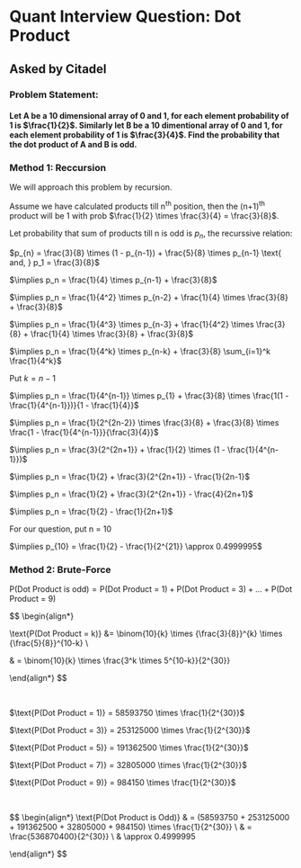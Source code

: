 # Quant Interview Question: Dot Product

## Asked by Citadel

### Problem Statement:

#### Let A be a 10 dimensional array of 0 and 1, for each element probability of 1 is $\frac{1}{2}$. Similarly let B be a 10 dimentional array of 0 and 1, for each element probability of 1 is $\frac{3}{4}$. Find the probability that the dot product of A and B is odd.

### Method 1: Reccursion

We will approach this problem by recursion.

Assume we have calculated products till n<sup>th</sup> position, then the (n+1)<sup>th</sup> product will be 1 with prob $\frac{1}{2} \times \frac{3}{4} = \frac{3}{8}$.

Let probability that sum of products till n is odd is $p_n$, the recurssive relation: 

$p_{n} = \frac{3}{8} \times (1 - p_{n-1}) + \frac{5}{8} \times p_{n-1} \text{ and, } p_1 = \frac{3}{8}$

$\implies  p_n = \frac{1}{4} \times p_{n-1} + \frac{3}{8}$

$\implies p_n = \frac{1}{4^2} \times p_{n-2} + \frac{1}{4} \times \frac{3}{8} + \frac{3}{8}$

$\implies p_n = \frac{1}{4^3} \times p_{n-3} + \frac{1}{4^2} \times \frac{3}{8} + \frac{1}{4} \times \frac{3}{8} + \frac{3}{8}$

$\implies p_n = \frac{1}{4^k} \times p_{n-k} + \frac{3}{8} \sum_{i=1}^k \frac{1}{4^k}$

Put $k=n-1$

$\implies p_n = \frac{1}{4^{n-1}} \times p_{1} + \frac{3}{8} \times \frac{1(1 - \frac{1}{4^{n-1}})}{1 - \frac{1}{4}}$

$\implies p_n = \frac{1}{2^{2n-2}} \times \frac{3}{8} + \frac{3}{8} \times \frac{1 - \frac{1}{4^{n-1}}}{\frac{3}{4}}$

$\implies p_n = \frac{3}{2^{2n+1}} + \frac{1}{2} \times (1 - \frac{1}{4^{n-1}})$

$\implies p_n = \frac{1}{2} + \frac{3}{2^{2n+1}} - \frac{1}{2n-1}$

$\implies p_n = \frac{1}{2} + \frac{3}{2^{2n+1}} - \frac{4}{2n+1}$

$\implies p_n = \frac{1}{2} - \frac{1}{2n+1}$

For our question, put n = 10

$\implies p_{10} = \frac{1}{2} - \frac{1}{2^{21}} \approx 0.4999995$

### Method 2: Brute-Force

$\text{P(Dot Product is odd)} = \text{P(Dot Product = 1)}+\text{P(Dot Product = 3)}+\dots+\text{P(Dot Product = 9)}$

$$
\begin{align*}

\text{P(Dot Product = k)} &= \binom{10}{k} \times {\frac{3}{8}}^{k} \times {\frac{5}{8}}^{10-k} \\

& = \binom{10}{k} \times \frac{3^k \times 5^{10-k}}{2^{30}}

\end{align*}
$$

<br>

$\text{P(Dot Product = 1)} = 58593750 \times \frac{1}{2^{30}}$

$\text{P(Dot Product = 3)} = 253125000 \times \frac{1}{2^{30}}$

$\text{P(Dot Product = 5)} = 191362500 \times \frac{1}{2^{30}}$

$\text{P(Dot Product = 7)} = 32805000 \times \frac{1}{2^{30}}$

$\text{P(Dot Product = 9)} = 984150 \times \frac{1}{2^{30}}$  

<br>

$$
\begin{align*}
\text{P(Dot Product is Odd)} & = (58593750 + 253125000 + 191362500 + 32805000 + 984150) \times \frac{1}{2^{30}} \\
& = \frac{536870400}{2^{30}} \\
& \approx 0.4999995

\end{align*}
$$

